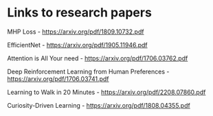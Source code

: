 # Links to research papers

MHP Loss - https://arxiv.org/pdf/1809.10732.pdf

EfficientNet - https://arxiv.org/pdf/1905.11946.pdf

Attention is All Your need - https://arxiv.org/pdf/1706.03762.pdf

Deep Reinforcement Learning from Human Preferences - https://arxiv.org/pdf/1706.03741.pdf

Learning to Walk in 20 Minutes - https://arxiv.org/pdf/2208.07860.pdf

Curiosity-Driven Learning - https://arxiv.org/pdf/1808.04355.pdf
